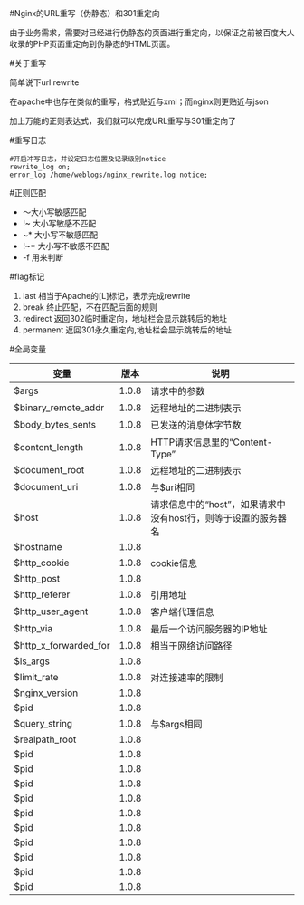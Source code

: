 #Nginx的URL重写（伪静态）和301重定向

由于业务需求，需要对已经进行伪静态的页面进行重定向，以保证之前被百度大人收录的PHP页面重定向到伪静态的HTML页面。

#关于重写

简单说下url rewrite

在apache中也存在类似的重写，格式贴近与xml；而nginx则更贴近与json

加上万能的正则表达式，我们就可以完成URL重写与301重定向了

#重写日志

	#开启冲写日志，并设定日志位置及记录级别notice
	rewrite_log on;
	error_log /home/weblogs/nginx_rewrite.log notice;

#正则匹配

* ～大小写敏感匹配
* !~ 大小写敏感不匹配
* ~* 大小写不敏感匹配
* !~* 大小写不敏感不匹配
* -f 用来判断

#flag标记

1. last 相当于Apache的[L]标记，表示完成rewrite
2. break 终止匹配，不在匹配后面的规则
3. redirect 返回302临时重定向，地址栏会显示跳转后的地址
4. permanent 返回301永久重定向,地址栏会显示跳转后的地址

#全局变量

| 变量 | 版本 | 说明 |
| --- | --- | --- |
| $args | 1.0.8 | 请求中的参数|
| $binary_remote_addr | 1.0.8 | 远程地址的二进制表示 |
| $body_bytes_sents | 1.0.8 | 已发送的消息体字节数 |
| $content_length | 1.0.8 | HTTP请求信息里的“Content-Type” |
| $document_root | 1.0.8 | 远程地址的二进制表示 |
| $document_uri | 1.0.8 | 与$uri相同 |
| $host | 1.0.8 | 请求信息中的“host”，如果请求中没有host行，则等于设置的服务器名 |
| $hostname | 1.0.8 |  |
| $http_cookie | 1.0.8 | cookie信息 |
| $http_post | 1.0.8 |  |
| $http_referer | 1.0.8 | 引用地址 |
| $http_user_agent | 1.0.8 | 客户端代理信息 |
| $http_via | 1.0.8 | 最后一个访问服务器的IP地址 |
| $http_x_forwarded_for | 1.0.8 | 相当于网络访问路径 |
| $is_args | 1.0.8 |  |
| $limit_rate | 1.0.8 | 对连接速率的限制 |
| $nginx_version | 1.0.8 |  |
| $pid | 1.0.8 |  |
| $query_string | 1.0.8 | 与$args相同 |
| $realpath_root | 1.0.8 |  |
| $pid | 1.0.8 |  |
| $pid | 1.0.8 |  |
| $pid | 1.0.8 |  |
| $pid | 1.0.8 |  |
| $pid | 1.0.8 |  |
| $pid | 1.0.8 |  |
| $pid | 1.0.8 |  |
| $pid | 1.0.8 |  |
| $pid | 1.0.8 |  |
| $pid | 1.0.8 |  |
